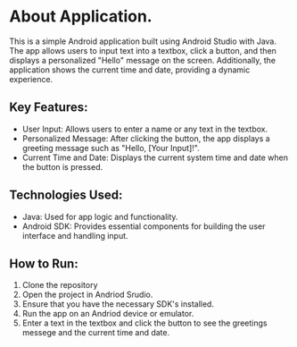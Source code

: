 # About Application.
This is a simple Android application built using Android Studio with Java. The app allows users to input text into a textbox, click a button, and then displays a personalized "Hello" message on the screen. Additionally, the application shows the current time and date, providing a dynamic experience.

## Key Features: 

+ User Input: Allows users to enter a name or any text in the textbox.
+ Personalized Message: After clicking the button, the app displays a greeting message such as "Hello, [Your Input]!".
+ Current Time and Date: Displays the current system time and date when the button is pressed.

## Technologies Used:
+ Java: Used for app logic and functionality.
+ Android SDK: Provides essential components for building the user interface and handling input.


## How to Run:
1. Clone the repository
2. Open the project in Andriod Srudio.
3. Ensure that you have the necessary SDK's installed.
4. Run the app on an Andriod device or emulator.
5. Enter a text in the textbox and click the button to see the greetings messege and the current time and date.

